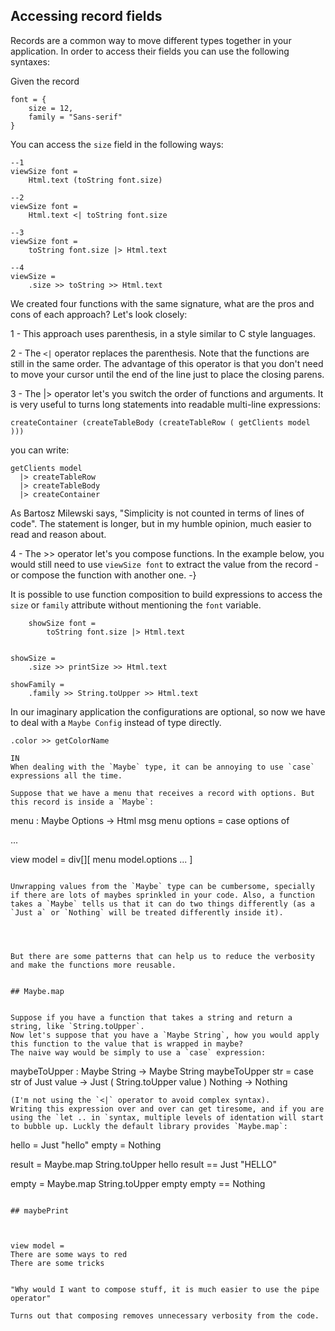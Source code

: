 ## Accessing record fields

Records are a common way to move different types together in your application. In order to access their fields you can use the following syntaxes:

Given the record

```
font = {
    size = 12,
    family = "Sans-serif"
}

```
You can access the `size` field in the following ways:

```
--1
viewSize font = 
    Html.text (toString font.size)

--2
viewSize font = 
    Html.text <| toString font.size

--3
viewSize font = 
    toString font.size |> Html.text

--4
viewSize = 
    .size >> toString >> Html.text
```

We created four functions with the same signature, what are the pros and cons of each approach? Let's look closely:

1 - This approach uses parenthesis, in a style similar to C style languages. 

2 - The `<|` operator replaces the parenthesis. Note that the functions are still in the same order. The advantage of this operator is that you don't need to move your cursor until the end of the line just to place the closing parens.

3 - The |> operator let's you switch the order of functions and arguments. It is very useful to turns long statements into readable multi-line expressions:

`createContainer (createTableBody (createTableRow ( getClients model )))`

you can write:

```
getClients model
  |> createTableRow
  |> createTableBody
  |> createContainer
```
As Bartosz Milewski says, "Simplicity is not counted in terms of lines of code". The statement is longer, but in my humble opinion, much easier to read and reason about.

4 - 
The >> operator let's you compose functions. In the example below, you would still need to use `viewSize font` to extract the value from the record - or compose the function with another one. 
-}

It is possible to use function composition to build expressions to access the `size` or `family` attribute without mentioning the `font` variable.

```
    showSize font = 
        toString font.size |> Html.text
```
```

showSize =
    .size >> printSize >> Html.text

showFamily =
    .family >> String.toUpper >> Html.text

```

In our imaginary application the configurations are optional, so now we have to deal with a `Maybe Config` instead of type directly. 

```
.color >> getColorName

IN
When dealing with the `Maybe` type, it can be annoying to use `case` expressions all the time.

Suppose that we have a menu that receives a record with options. But this record is inside a `Maybe`:

```


menu : Maybe Options -> Html msg
menu options = 
    case options of

...

view model =
    div[][
    menu model.options
    ...
    ]


```

Unwrapping values from the `Maybe` type can be cumbersome, specially if there are lots of maybes sprinkled in your code. Also, a function takes a `Maybe` tells us that it can do two things differently (as a `Just a` or `Nothing` will be treated differently inside it).  




But there are some patterns that can help us to reduce the verbosity and make the functions more reusable.


## Maybe.map


Suppose if you have a function that takes a string and return a string, like `String.toUpper`.
Now let's suppose that you have a `Maybe String`, how you would apply this function to the value that is wrapped in maybe?
The naive way would be simply to use a `case` expression:
```
maybeToUpper : Maybe String -> Maybe String
maybeToUpper str = 
    case str of
        Just value -> Just ( String.toUpper value )
        Nothing -> Nothing
```
(I'm not using the `<|` operator to avoid complex syntax).
Writing this expression over and over can get tiresome, and if you are using the `let .. in `syntax, multiple levels of identation will start to bubble up. Luckly the default library provides `Maybe.map`:

```
hello = Just "hello"
empty = Nothing

result = Maybe.map String.toUpper hello
result == Just "HELLO"

empty = Maybe.map String.toUpper empty
empty == Nothing
```

## maybePrint



view model =
There are some ways to red
There are some tricks


"Why would I want to compose stuff, it is much easier to use the pipe operator"

Turns out that composing removes unnecessary verbosity from the code.
